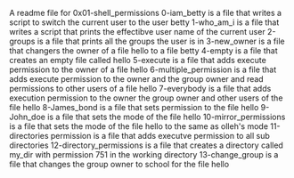 A readme file for 0x01-shell_permissions
0-iam_betty is a file that writes a script to switch the current user to the user betty
1-who_am_i is a file that writes a script that prints the effectibve user name of the current user
2-groups is a file that prints all the groups the user is in
3-new_owner is a file that changers the owner of a file hello to a file betty
4-empty is a file that creates an empty file called hello
5-execute is a file that adds execute permission to the owner of a file hello
6-multiple_permission is a file that adds execute permission to the owner and the group owner and read permissions to other users of a file hello
7-everybody is a file that adds execution permission to the owner the group owner and other users of the file hello
8-James_bond is a file that sets permission to the file hello
9-John_doe is a file that sets the mode of the file hello
10-mirror_permissions is a file that sets the mode of the file hello to the same as olleh's mode
11-directories permission is a file that adds executve permission to all sub directories
12-directory_permissions is a file that creates a directory called my_dir with permission 751 in the working directory
13-change_group is a file that changes the group owner to school for the file hello
